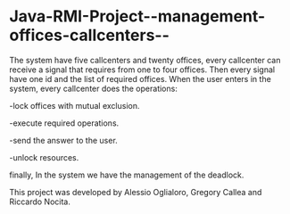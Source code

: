 Java-RMI-Project--management-offices-callcenters--
==================================================

The system have five callcenters and twenty offices, every callcenter can receive a signal that requires from one to four offices. Then every signal have one id and the list of required offices. When the user enters in the system, every callcenter does the operations:

-lock offices with mutual exclusion.

-execute required operations.

-send the answer to the user. 

-unlock resources.

finally, In the system we have the management of the deadlock.

This project was developed by Alessio Oglialoro, Gregory Callea and Riccardo Nocita.


